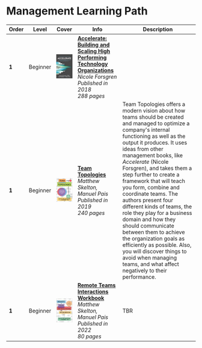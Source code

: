 # Management Learning Path


| Order | Level    | Cover                                                          | Info                                                                                                                                                                                                      | Description                                                                                                                                                                                                                                                                                                                                                                                                                                                                                                                                                                                                                                                                              |
| ---   | ---      | ---                                                            | ---                                                                                                                                                                                                       | ---                                                                                                                                                                                                                                                                                                                                                                                                                                                                                                                                                                                                                                                                                   |
| **1** | Beginner | ![img](/assets/images/accelerate.jpeg)                         | [**Accelerate: Building and Scaling High Performing Technology Organizations**](https://www.goodreads.com/book/show/35747076-accelerate) <br> *Nicole Forsgren* <br> *Published in 2018* <br> *288 pages* |                                                                                                                                                                                                                                                                                                                                                                                                                                                                                                                                                                                                                                                                                       |
| **1** | Beginner | ![img](/assets/images/team-topologies.jpeg)                    | [**Team Topologies**](https://teamtopologies.com/book) <br> *Matthew Skelton, Manuel Pais* <br> *Published in 2019* <br> *240 pages*                                                                      | Team Topologies offers a modern vision about how teams should be created and managed to optimize a company's internal functioning as well as the output it produces. It uses ideas from other management books, like *Accelerate* (Nicole Forsgren), and takes them a step further to create a framework that will teach you form, combine and coordinate teams. The authors present four different kinds of teams, the role they play for a business domain and how they should communicate between them to achieve the organization goals as efficiently as possible. Also, you will discover things to avoid when managing teams, and what affect negatively to their performance. |
| **1** | Beginner | ![img](/assets/images/remote-teams-interactions-workbook.jpeg) | [**Remote Teams Interactions Workbook**](https://teamtopologies.com/workbook) <br> *Matthew Skelton, Manuel Pais* <br> *Published in 2022* <br> *80 pages*                                                | TBR                                                                                                                                                                                                                                                                                                                                                                                                                                                                                                                                                                                                                                                                                   |
